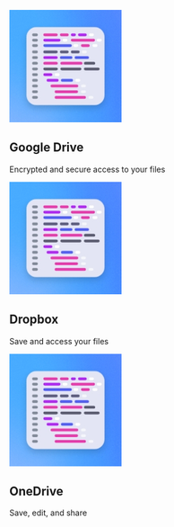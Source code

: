 <MiniResourceCard slots="image,heading,text" repeat="3" theme="lightest" inRow="3" textColor="#427dcd" className="drive-land" />

![Code Image](../images/code.jpg)

## Google Drive

Encrypted and secure access to your files

![Code Image](../images/code.jpg)

## Dropbox

Save and access your files

![Code Image](../images/code.jpg)

## OneDrive 

Save, edit, and share
